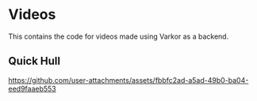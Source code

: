 # Videos
This contains the code for videos made using Varkor as a backend.

## Quick Hull
https://github.com/user-attachments/assets/fbbfc2ad-a5ad-49b0-ba04-eed9faaeb553
